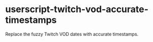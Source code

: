 # userscript-twitch-vod-accurate-timestamps
Replace the fuzzy Twitch VOD dates with accurate timestamps.
